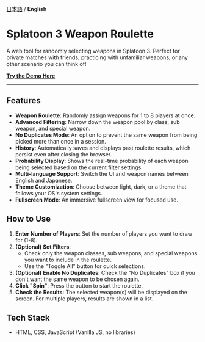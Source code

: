 [日本語](./README.md) / **English**

# Splatoon 3 Weapon Roulette

A web tool for randomly selecting weapons in Splatoon 3. Perfect for private matches with friends, practicing with unfamiliar weapons, or any other scenario you can think of!

**[Try the Demo Here](https://yasaitachi.github.io/Splatoon3-WeaponRoulette/)**

---

## Features

- **Weapon Roulette**: Randomly assign weapons for 1 to 8 players at once.
- **Advanced Filtering**: Narrow down the weapon pool by class, sub weapon, and special weapon.
- **No Duplicates Mode**: An option to prevent the same weapon from being picked more than once in a session.
- **History**: Automatically saves and displays past roulette results, which persist even after closing the browser.
- **Probability Display**: Shows the real-time probability of each weapon being selected based on the current filter settings.
- **Multi-language Support**: Switch the UI and weapon names between English and Japanese.
- **Theme Customization**: Choose between light, dark, or a theme that follows your OS's system settings.
- **Fullscreen Mode**: An immersive fullscreen view for focused use.

## How to Use

1.  **Enter Number of Players**: Set the number of players you want to draw for (1-8).
2.  **(Optional) Set Filters**:
    - Check only the weapon classes, sub weapons, and special weapons you want to include in the roulette.
    - Use the "Toggle All" button for quick selections.
3.  **(Optional) Enable No Duplicates**: Check the "No Duplicates" box if you don't want the same weapon to be chosen again.
4.  **Click "Spin"**: Press the button to start the roulette.
5.  **Check the Results**: The selected weapon(s) will be displayed on the screen. For multiple players, results are shown in a list.

## Tech Stack

- HTML, CSS, JavaScript (Vanilla JS, no libraries)
